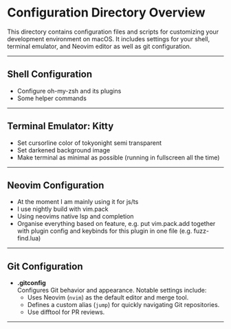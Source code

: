 # Configuration Directory Overview

This directory contains configuration files and scripts for customizing your development environment on macOS. It includes settings for your shell, terminal emulator, and Neovim editor as well as git configuration.

---

## Shell Configuration

- Configure oh-my-zsh and its plugins
- Some helper commands

---

## Terminal Emulator: Kitty

- Set cursorline color of tokyonight semi transparent
- Set darkened background image
- Make terminal as minimal as possible (running in fullscreen all the time)

---

## Neovim Configuration

- At the moment I am mainly using it for js/ts
- I use nightly build with vim.pack
- Using neovims native lsp and completion
- Organise everything based on feature, e.g. put vim.pack.add together with plugin config and keybinds for this plugin in one file (e.g. fuzz-find.lua)

---

## Git Configuration

- **.gitconfig**  
  Configures Git behavior and appearance. Notable settings include:
  - Uses Neovim (`nvim`) as the default editor and merge tool.
  - Defines a custom alias (`jump`) for quickly navigating Git repositories.
  - Use difftool for PR reviews.

---
